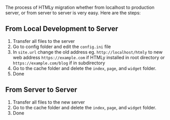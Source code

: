 <!--t Migration t-->
<!--d The process of HTMLy migration whether from localhost to production server, or from server to server is very easy. d-->

The process of HTMLy migration whether from localhost to production server, or from server to server is very easy. Here are the steps:

## From Local Development to Server

1. Transfer all files to the server
2. Go to config folder and edit the `config.ini` file
3. In `site.url` change the old address eg. `http://localhost/htmly` to new web address `https://example.com` if HTMLy installed in root directory or `https://example.com/blog` if in subdirectory
4. Go to the cache folder and delete the `index`, `page`, and `widget` folder.
5. Done

## From Server to Server

1. Transfer all files to the new server
2. Go to the cache folder and delete the `index`, `page`, and `widget` folder.
3. Done
